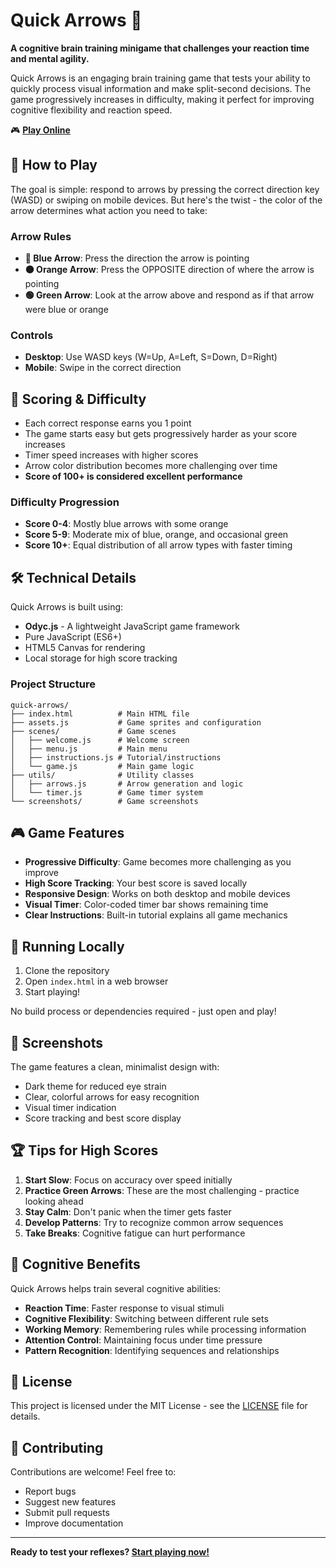 # Quick Arrows 🎯

**A cognitive brain training minigame that challenges your reaction time and mental agility.**

Quick Arrows is an engaging brain training game that tests your ability to quickly process visual information and make split-second decisions. The game progressively increases in difficulty, making it perfect for improving cognitive flexibility and reaction speed.

🎮 **[Play Online](https://quick-arrows.appwrite.network/)**

## 🧠 How to Play

The goal is simple: respond to arrows by pressing the correct direction key (WASD) or swiping on mobile devices. But here's the twist - the color of the arrow determines what action you need to take:

### Arrow Rules

- **🔵 Blue Arrow**: Press the direction the arrow is pointing
- **🟠 Orange Arrow**: Press the OPPOSITE direction of where the arrow is pointing
- **🟢 Green Arrow**: Look at the arrow above and respond as if that arrow were blue or orange

### Controls

- **Desktop**: Use WASD keys (W=Up, A=Left, S=Down, D=Right)
- **Mobile**: Swipe in the correct direction

## 🎯 Scoring & Difficulty

- Each correct response earns you 1 point
- The game starts easy but gets progressively harder as your score increases
- Timer speed increases with higher scores
- Arrow color distribution becomes more challenging over time
- **Score of 100+ is considered excellent performance**

### Difficulty Progression

- **Score 0-4**: Mostly blue arrows with some orange
- **Score 5-9**: Moderate mix of blue, orange, and occasional green
- **Score 10+**: Equal distribution of all arrow types with faster timing

## 🛠️ Technical Details

Quick Arrows is built using:
- **Odyc.js** - A lightweight JavaScript game framework
- Pure JavaScript (ES6+)
- HTML5 Canvas for rendering
- Local storage for high score tracking

### Project Structure

```
quick-arrows/
├── index.html          # Main HTML file
├── assets.js           # Game sprites and configuration
├── scenes/             # Game scenes
│   ├── welcome.js      # Welcome screen
│   ├── menu.js         # Main menu
│   ├── instructions.js # Tutorial/instructions
│   └── game.js         # Main game logic
├── utils/              # Utility classes
│   ├── arrows.js       # Arrow generation and logic
│   └── timer.js        # Game timer system
└── screenshots/        # Game screenshots
```

## 🎮 Game Features

- **Progressive Difficulty**: Game becomes more challenging as you improve
- **High Score Tracking**: Your best score is saved locally
- **Responsive Design**: Works on both desktop and mobile devices
- **Visual Timer**: Color-coded timer bar shows remaining time
- **Clear Instructions**: Built-in tutorial explains all game mechanics

## 🚀 Running Locally

1. Clone the repository
2. Open `index.html` in a web browser
3. Start playing!

No build process or dependencies required - just open and play!

## 📱 Screenshots

The game features a clean, minimalist design with:
- Dark theme for reduced eye strain
- Clear, colorful arrows for easy recognition
- Visual timer indication
- Score tracking and best score display

## 🏆 Tips for High Scores

1. **Start Slow**: Focus on accuracy over speed initially
2. **Practice Green Arrows**: These are the most challenging - practice looking ahead
3. **Stay Calm**: Don't panic when the timer gets faster
4. **Develop Patterns**: Try to recognize common arrow sequences
5. **Take Breaks**: Cognitive fatigue can hurt performance

## 🧪 Cognitive Benefits

Quick Arrows helps train several cognitive abilities:
- **Reaction Time**: Faster response to visual stimuli
- **Cognitive Flexibility**: Switching between different rule sets
- **Working Memory**: Remembering rules while processing information
- **Attention Control**: Maintaining focus under time pressure
- **Pattern Recognition**: Identifying sequences and relationships

## 📄 License

This project is licensed under the MIT License - see the [LICENSE](LICENSE) file for details.

## 🤝 Contributing

Contributions are welcome! Feel free to:
- Report bugs
- Suggest new features
- Submit pull requests
- Improve documentation

---

**Ready to test your reflexes? [Start playing now!](https://quick-arrows.appwrite.network/)**